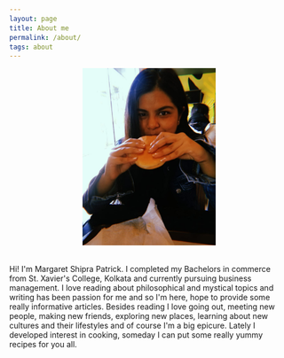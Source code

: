 ```yaml
---
layout: page
title: About me
permalink: /about/
tags: about
---
```

<p align="center">
<img src="/images/shipra.jpeg" width="240" height = "320"/>
</p>
<br />
Hi! I'm Margaret Shipra Patrick. I completed my Bachelors in commerce from St. Xavier's College, Kolkata and currently pursuing business management. I love reading about philosophical and mystical topics and writing has been passion for me and so I'm here, hope to provide some really informative articles. Besides reading I love going out, meeting new people, making new friends, exploring new places, learning about new cultures and their lifestyles and of course I'm a big epicure. Lately I developed interest in cooking, someday I can put some really yummy recipes for you all.
<br />
<br />
